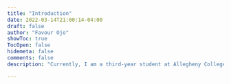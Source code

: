 ```yaml
---
title: "Introduction"
date: 2022-03-14T21:00:14-04:00
draft: false
author: "Favour Ojo"
showToc: true
TocOpen: false
hidemeta: false
comments: false
description: "Currently, I am a third-year student at Allegheny College where I am studying to get my bachelor's degree in Computer Science. I reside in Pittsburgh, PA. I am also looking to minor in Community and Justice Studies and because I feel the combination of computer science and community and justice studies will be very useful for me and gives me a wide variety of opportunities for my future career"

---
```

